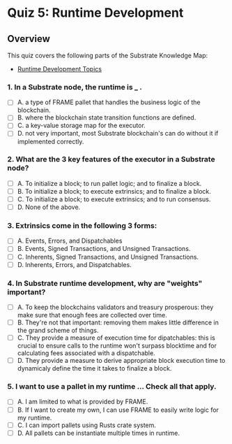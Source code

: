 # Quiz 5: Runtime Development

## Overview

This quiz covers the following parts of the Substrate Knowledge Map:
- [Runtime Development Topics](../../knowledge-map#runtime-development-topics)

### 1. In a Substrate node, the runtime is _ .

- [ ] A. a type of FRAME pallet that handles the business logic of the blockchain.
- [ ] B. where the blockchain state transition functions are defined.
- [ ] C. a key-value storage map for the executor.
- [ ] D. not very important, most Substrate blockchain's can do without it if implemented correctly.

### 2. What are the 3 key features of the executor in a Substrate node? 

- [ ] A. To initialize a block; to run pallet logic; and to finalize a block.
- [ ] B. To initialize a block; to execute extrinsics; and to finalize a block.
- [ ] C. To initialize a block; to execute extrinsics; and to run consensus.
- [ ] D. None of the above.

### 3. Extrinsics come in the following 3 forms: 

- [ ] A. Events, Errors, and Dispatchables
- [ ] B. Events, Signed Transactions, and Unsigned Transactions.
- [ ] C. Inherents, Signed Transactions, and Unsigned Transactions.
- [ ] D. Inherents, Errors, and Dispatchables.

### 4. In Substrate runtime development, why are "weights" important?

- [ ] A. To keep the blockchains validators and treasury prosperous: they make sure that enough fees are collected over time.
- [ ] B. They're not that important: removing them makes little difference in the grand scheme of things.
- [ ] C. They provide a measure of execution time for dipatchables: this is crucial to ensure calls to the runtime won't surpass blocktime and for calculating fees associated with a dispatchable.
- [ ] D. They provide a measure to derive appropriate block execution time to dynamicaly define the time it takes to finalize a block.

### 5. I want to use a pallet in my runtime ... Check all that apply.

- [ ] A. I am limited to what is provided by FRAME.
- [ ] B. If I want to create my own, I can use FRAME to easily write logic for my runtime.
- [ ] C. I can import pallets using Rusts crate system.
- [ ] D. All pallets can be instantiate multiple times in runtime.
